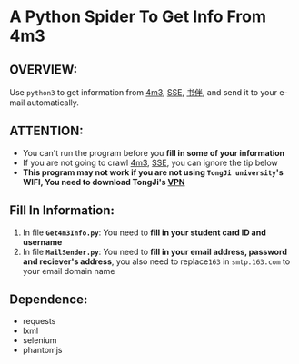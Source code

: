 # A Python Spider To Get Info From 4m3

## OVERVIEW:
Use `python3` to get information from [4m3](4m3.tongji.edu.cn), [SSE](http://sse.tongji.edu.cn/data/list/bkstz), [书伴](https://bookfere.com/), and send it to your e-mail automatically.
## ATTENTION:
*  You can't run the program before you **fill in some of your information**
* If you are not going to crawl [4m3](4m3.tongji.edu.cn), [SSE](http://sse.tongji.edu.cn/data/list/bkstz), you can ignore the tip below
* **This program may not work if you are not using `TongJi university`'s WIFI, You need to download TongJi's [VPN](htttps://vpn.tongji.cn)**
  

## Fill In Information:
1. In file **`Get4m3Info.py`**: You need to **fill in your student card ID and username**
2. In file **`MailSender.py`**: You need to **fill in your email address, password and reciever's address**, you also need to replace`163` in `smtp.163.com` to your email domain name

## Dependence:
* requests
* lxml
* selenium
* phantomjs